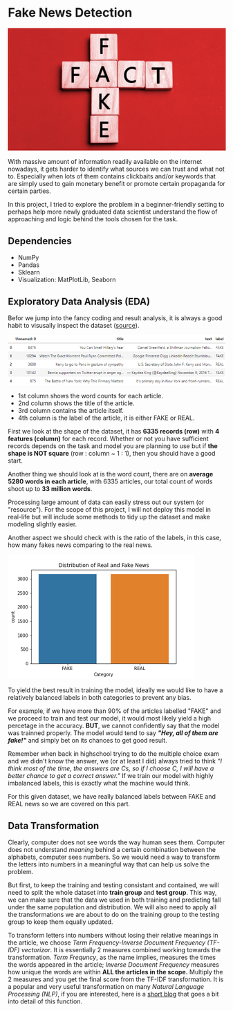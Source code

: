 # Fake News Detection
![image_cm](graph/fake_news_title.jpg)

With massive amount of information readily available on the internet nowadays, it gets harder to identify what sources we can trust and what not to. Especially when lots of them contains clickbaits and/or keywords that are simply used to gain monetary benefit or promote certain propaganda for certain parties.

In this project, I tried to explore the problem in a beginner-friendly setting to perhaps help more newly graduated data scientist understand the flow of approaching and logic behind the tools chosen for the task.

## Dependencies
- NumPy
- Pandas
- Sklearn
- Visualization: MatPlotLib, Seaborn

## Exploratory Data Analysis (EDA)
Befor we jump into the fancy coding and result analysis, it is always a good habit to visusally inspect the dataset ([source](https://drive.google.com/file/d/1er9NJTLUA3qnRuyhfzuN0XUsoIC4a-_q/view)).

![image_data](graph/dataset.png)

- 1st column shows the word counts for each article.
- 2nd column shows the title of the article.
- 3rd column contains the article itself.
- 4th column is the label of the article, it is either FAKE or REAL.

First we look at the shape of the dataset, it has **6335 records (row)** with **4 features (column)** for each record. Whether or not you have sufficient records depends on the task and model you are planning to use but if **the shape is NOT square** (row : column ~ 1 : 1), then you should have a good start.

Another thing we should look at is the word count, there are on **average 5280 words in each article**, with 6335 articles, our total count of words shoot up to **33 million words**. 

Processing large amount of data can easily stress out our system (or "resource"). For the scope of this project, I will not deploy this model in real-life but will include some methods to tidy up the dataset and make modeling slightly easier.

Another aspect we should check with is the ratio of the labels, in this case, how many fakes news comparing to the real news.

![image_category_count](graph/category_count.png)

To yield the best result in training the model, ideally we would like to have a relatively balanced labels in both categories to prevent any bias. 

For example, if we have more than 90% of the articles labelled "FAKE" and we proceed to train and test our model, it would most likely yield a high percetage in the accuracy. **BUT**, we cannot confidently say that the model was trainned properly. The model would tend to say ***"Hey, all of them are fake!"*** and simply bet on its chances to get good result.

Remember when back in highschool trying to do the multiple choice exam and we didn't know the answer, we (or at least I did) always tried to think *"I think most of the time, the answers are Cs, so if I choose C, I will have a better chance to get a correct answer."* If we train our model with highly imbalanced labels, this is exactly what the machine would think.

For this given dataset, we have really balanced labels between FAKE and REAL news so we are covered on this part.

## Data Transformation
Clearly, computer does not see words the way human sees them. Computer does not understand *meaning* behind a certain combination between the alphabets, computer sees numbers. So we would need a way to transform the letters into numbers in a meaningful way that can help us solve the problem.

But first, to keep the training and testing consistant and contained, we will need to split the whole dataset into **train group** and **test group**. This way, we can make sure that the data we used in both training and predicting fall under the same population and distribution. We will also need to apply all the transformations we are about to do on the training group to the testing group to keep them equally updated.

To transform letters into numbers without losing their relative meanings in the article, we choose *Term Frequency-Inverse Document Frequency (TF-IDF) vectorizor*. It is essentially 2 measures combined working towards the transformation. *Term Frequncy*, as the name implies, measures the times the words appeared in the article; *Inverse Document Frequency* measures how unique the words are within **ALL the articles in the scope.** Multiply the 2 measures and you get the final score from the TF-IDF transformation. It is a popular and very useful transformation on many *Natural Language Processing (NLP)*, if you are interested, here is a [short blog](https://monkeylearn.com/blog/what-is-tf-idf/#:~:text=TF%2DIDF%20(term%20frequency%2D,across%20a%20set%20of%20documents.)) that goes a bit into detail of this function.
